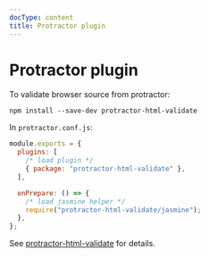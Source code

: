 ```yaml
---
docType: content
title: Protractor plugin
---
```


# Protractor plugin

To validate browser source from protractor:

    npm install --save-dev protractor-html-validate

In `protractor.conf.js`:

```js fake-require
module.exports = {
  plugins: [
    /* load plugin */
    { package: "protractor-html-validate" },
  ],

  onPrepare: () => {
    /* load jasmine helper */
    require("protractor-html-validate/jasmine");
  },
};
```

See [protractor-html-validate][npm] for details.

[npm]: https://www.npmjs.com/package/protractor-html-validate
